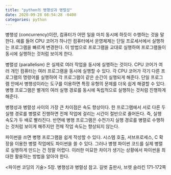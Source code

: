 ```yaml
---
title: "python의 병행성과 병렬성"
date: 2020-09-28 08:54:28 -0400
categories: python
---
```


병행성 (concurrency)이란, 컴퓨터가 어떤 일을 마치 동시에 하듯이 수행하는 것을 말한다. 예를 들어 CPU 코어가 하나인 컴퓨터에서 운영체제는 단일 프로세서에서 실행하는 프로그램을 빠르게 변경한다. 이 방법으로 프로그램을 교대로 실행하여 프로그램들이 동시에 실행하는 것처럼 보이게 한다.

병렬성 (parallelism) 은 실제로 여러 작업을 동시에 실행하는 것이다. CPU 코어가 여러 개인 컴퓨터는 여러 프로그램을 동시에 실행할 수 있다. 각 CPU 코어가 각기 다른 프로그램의 명령어를 실행하여 각 프로그램이 같은 순간이 실행되게 해준다.
단일 프로그램 안에서 병행성이라는 도구를 이용하면 특정 유형의 문제를 더욱 쉽게 해결할 수 있다. 병행 프로그램은 별개의 여러 실행 경로를 동시에 독립적으로 실행하는 것처럼 진행하게 해준다.

병행성과 병렬성 사이의 가장 큰 차이점은 속도 향상이다. 한 프로그램에서 서로 다른 두 실행 경로를 병렬로 진행하면 전체 작업에 걸리는 시간이 절반으로 줄어든다. 즉, 실행 속도가 두 배로 빨라진다. 반면에 병행 프로그램은 수천가지 실행 경로를 병렬로 수행하는 것처럼 보이게 해주지만 전체 작업 속도는 향상되지 않는다.

파이썬을 쓰면 병행 프로그램을 쉽게 작성할 수 있다. 시스템 호출, 서브프로세스, C 확장을 이용한 병렬 작업에도 파이썬을 쓸 수 있다. 그러나 병행 파이썬 코드를 실제 병렬로 실행하게 만드는 건 정말 어렵다. 이러한 미묘한 차이가 생기는 상황에서 파이썬을 최대한 활용하는 방법을 알아야 한다.


<파이썬 코딩의 기술> 5장. 병행성과 병렬성 참고. 
길벗 출판사, 브렛 슬라킨  171-172쪽

